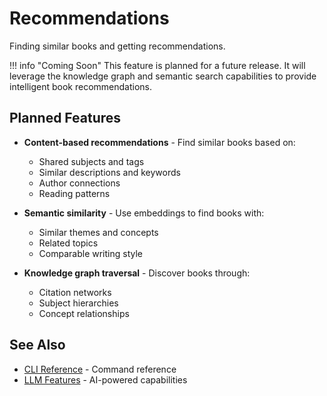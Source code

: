 # Recommendations

Finding similar books and getting recommendations.

!!! info "Coming Soon"
    This feature is planned for a future release. It will leverage the knowledge graph and semantic search capabilities to provide intelligent book recommendations.

## Planned Features

- **Content-based recommendations** - Find similar books based on:
  - Shared subjects and tags
  - Similar descriptions and keywords
  - Author connections
  - Reading patterns

- **Semantic similarity** - Use embeddings to find books with:
  - Similar themes and concepts
  - Related topics
  - Comparable writing style

- **Knowledge graph traversal** - Discover books through:
  - Citation networks
  - Subject hierarchies
  - Concept relationships

## See Also
- [CLI Reference](../user-guide/cli.md) - Command reference
- [LLM Features](../user-guide/llm-features.md) - AI-powered capabilities

